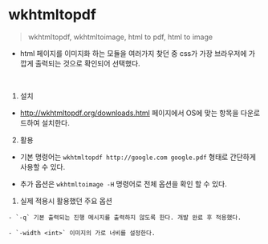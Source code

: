 # wkhtmltopdf

> wkhtmltopdf, wkhtmltoimage, html to pdf, html to image

- html 페이지를 이미지화 하는 모듈을 여러가지 찾던 중 css가 가장 브라우저에 가깝게 출력되는 것으로 확인되어 선택했다.

<br>

1. 설치

  - http://wkhtmltopdf.org/downloads.html 페이지에서 OS에 맞는 항목을 다운로드하여 설치한다.

2. 활용

  - 기본 명령어는 `wkhtmltopdf http://google.com google.pdf` 형태로 간단하게 사용할 수 있다.

  - 추가 옵션은 `wkhtmltoimage -H` 명령어로 전체 옵션을 확인 할 수 있다.

  1) 실제 적용시 활용했던 주요 옵션
  
    - `-q` 기본 출력되는 진행 메시지를 출력하지 않도록 한다. 개발 완료 후 적용했다.
    
    - `-width <int>` 이미지의 가로 너비를 설정한다.

